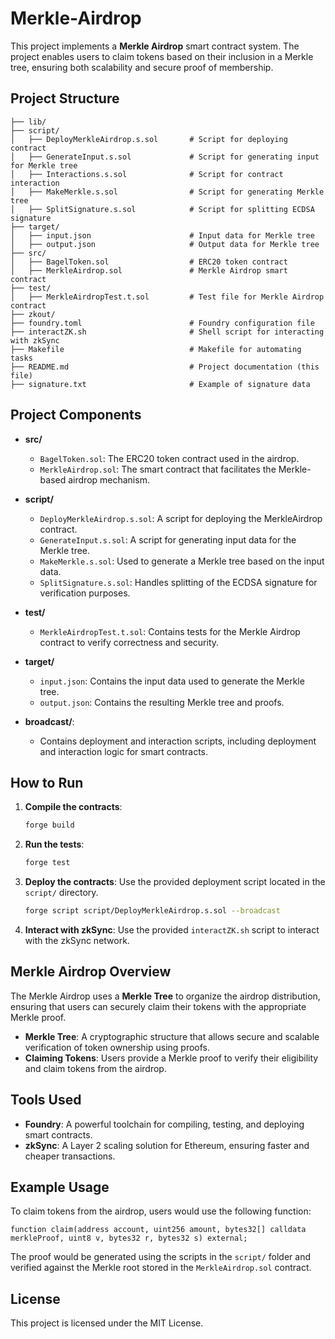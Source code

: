 # Merkle-Airdrop

This project implements a **Merkle Airdrop** smart contract system. The project enables users to claim tokens based on their inclusion in a Merkle tree, ensuring both scalability and secure proof of membership.

## Project Structure

```plaintext
├── lib/
├── script/
│   ├── DeployMerkleAirdrop.s.sol       # Script for deploying contract
│   ├── GenerateInput.s.sol             # Script for generating input for Merkle tree
│   ├── Interactions.s.sol              # Script for contract interaction
│   ├── MakeMerkle.s.sol                # Script for generating Merkle tree
│   ├── SplitSignature.s.sol            # Script for splitting ECDSA signature
├── target/
│   ├── input.json                      # Input data for Merkle tree
│   ├── output.json                     # Output data for Merkle tree
├── src/
│   ├── BagelToken.sol                  # ERC20 token contract
│   ├── MerkleAirdrop.sol               # Merkle Airdrop smart contract
├── test/
│   ├── MerkleAirdropTest.t.sol         # Test file for Merkle Airdrop contract
├── zkout/
├── foundry.toml                        # Foundry configuration file
├── interactZK.sh                       # Shell script for interacting with zkSync
├── Makefile                            # Makefile for automating tasks
├── README.md                           # Project documentation (this file)
├── signature.txt                       # Example of signature data
```

## Project Components

- **src/**
  - `BagelToken.sol`: The ERC20 token contract used in the airdrop.
  - `MerkleAirdrop.sol`: The smart contract that facilitates the Merkle-based airdrop mechanism.

- **script/**
  - `DeployMerkleAirdrop.s.sol`: A script for deploying the MerkleAirdrop contract.
  - `GenerateInput.s.sol`: A script for generating input data for the Merkle tree.
  - `MakeMerkle.s.sol`: Used to generate a Merkle tree based on the input data.
  - `SplitSignature.s.sol`: Handles splitting of the ECDSA signature for verification purposes.

- **test/**
  - `MerkleAirdropTest.t.sol`: Contains tests for the Merkle Airdrop contract to verify correctness and security.

- **target/**
  - `input.json`: Contains the input data used to generate the Merkle tree.
  - `output.json`: Contains the resulting Merkle tree and proofs.

- **broadcast/**: 
  - Contains deployment and interaction scripts, including deployment and interaction logic for smart contracts.

## How to Run

1. **Compile the contracts**:
   ```bash
   forge build
   ```

2. **Run the tests**:
   ```bash
   forge test
   ```

3. **Deploy the contracts**:
   Use the provided deployment script located in the `script/` directory.
   ```bash
   forge script script/DeployMerkleAirdrop.s.sol --broadcast
   ```

4. **Interact with zkSync**:
   Use the provided `interactZK.sh` script to interact with the zkSync network.

## Merkle Airdrop Overview

The Merkle Airdrop uses a **Merkle Tree** to organize the airdrop distribution, ensuring that users can securely claim their tokens with the appropriate Merkle proof.

- **Merkle Tree**: A cryptographic structure that allows secure and scalable verification of token ownership using proofs.
- **Claiming Tokens**: Users provide a Merkle proof to verify their eligibility and claim tokens from the airdrop.

## Tools Used

- **Foundry**: A powerful toolchain for compiling, testing, and deploying smart contracts.
- **zkSync**: A Layer 2 scaling solution for Ethereum, ensuring faster and cheaper transactions.

## Example Usage

To claim tokens from the airdrop, users would use the following function:

```solidity
function claim(address account, uint256 amount, bytes32[] calldata merkleProof, uint8 v, bytes32 r, bytes32 s) external;
```

The proof would be generated using the scripts in the `script/` folder and verified against the Merkle root stored in the `MerkleAirdrop.sol` contract.

## License

This project is licensed under the MIT License.
